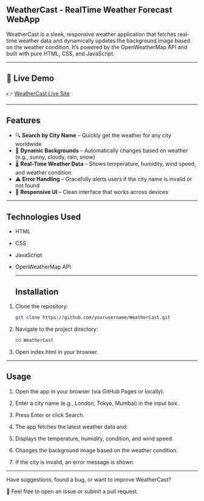 ## WeatherCast - RealTime Weather Forecast WebApp

WeatherCast is a sleek, responsive weather application that fetches real-time weather data and dynamically updates the background image based on the weather condition. It’s powered by the OpenWeatherMap API and built with pure HTML, CSS, and JavaScript.

---

## 🔗 Live Demo

👉 [WeatherCast Live Site](https://tushikamahipada.github.io/WeatherCast/)

---

## Features

- 🔍 **Search by City Name** – Quickly get the weather for any city worldwide  
- 🎨 **Dynamic Backgrounds** – Automatically changes based on weather (e.g., sunny, cloudy, rain, snow)  
- 🌡️ **Real-Time Weather Data** – Shows temperature, humidity, wind speed, and weather condition  
- ⚠️ **Error Handling** – Gracefully alerts users if the city name is invalid or not found  
- 📱 **Responsive UI** – Clean interface that works across devices

---

## Technologies Used

- HTML
- CSS
- JavaScript
- OpenWeatherMap API

  ---

  ## Installation

1. Clone the repository:

   ```bash
   git clone https://github.com/yourusername/WeatherCast.git

2. Navigate to the project directory:

   ```bash
   cd WeatherCast
   
4. Open index.html in your browser.

---

## Usage

1. Open the app in your browser (via GitHub Pages or locally).

2. Enter a city name (e.g., London, Tokyo, Mumbai) in the input box.

3. Press Enter or click Search.

4. The app fetches the latest weather data and:

5. Displays the temperature, humidity, condition, and wind speed.

6. Changes the background image based on the weather condition.

7. If the city is invalid, an error message is shown.

---

Have suggestions, found a bug, or want to improve WeatherCast?

💬 Feel free to open an issue or submit a pull request.
